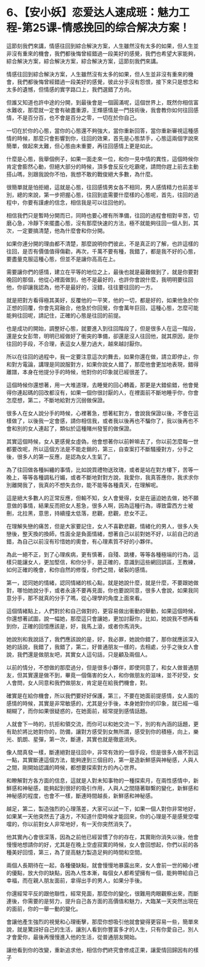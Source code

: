 # 6、【安小妖】恋爱达人速成班：魅力工程-第25课-情感挽回的综合解决方案！

這節刻我們來講，情感往回到綜合解決方案，人生雖然沒有太多的如果，但人生並非沒有重來的機會，我們都後悔曾經錯過一段美好的感覺，我們也希望大家能夠，綜合解決方案，綜合解決方案，綜合解決方案，這節刻我們來講。

情感往回到綜合解決方案，人生雖然沒有太多的如果，但人生並非沒有重來的機會，我們都後悔曾經錯過一段美好的感覺，彼此分手沒有怨恨，接下來只是想念和太多的遺憾，但情感的實字路口上，我們選錯了方向。

但誰又知道也許中途的分開，到最後會是一個圓滿呢，這個世界上，既然你相信富水難收，那麼就一定會有破盡重源，王輝感情是一門技術後，我會教你如何往回感情，不是百分百，也不會是百分之零，一切在於你自己。

一切在於你的心態，當你的心態還不夠強大，當你重新回答，當你重新審視這種感情的時候，那麼只會影響到你，往回的效果，首先是心態禁手，心態這兩個字說來簡單，做起來太難，但心態由未重要，再往回感情上更是如此。

什麼是心態，我舉個例子，如果一面走來一位，和你一見中情的異性，這個時候你肯定會膨然心動，但絕大部分的時候，頂多會反反化吃霸佬，請問你趕上前去主動搭山嗎，別跟我說你不怕，我想不敢的戰俊絕大多數，為什麼。

很簡單就是怕拒絕，這就是心態，往回感情男女各不相同，男人感情精力也前差半別，總的來說，第一步把握心態，往回到底需要什麼樣的心態呢，首先，往回的過程中，你要有謹慮的信念，相信我是可以往回他的。

相信我們只是暫時分開而已，同時也要心裡有所準備，往回的過程會相對辛苦，切磨心急，冷靜下來擺盡心態，沒有那麼快速的方法，極不就能夠往回一個人到，其次，一定要搞清楚，他為什麼會和你分開。

如果你連分開的理由都不清楚，那麼說明你們彼此，不是真正的了解，也許這樣的往回，是否有價值值得傷勸，再次，千萬不要有種，我錯了，都是我不好的心態，要盡量克服這種心態，但並不是讓你高高在上。

需要讓你們的感情，建立在平等的地位之上，最後也就是最難做到了，就是你要對晚回的那個，他從心裡面做到，他不是最好的，也許你會說什麼，我明明要往回他，你卻讓我認為，他不是最好的，沒錯，往往要往回的一方。

就是把對方看得極其美好，反覆他的一平笑，他的一切，都是好的，如果他急於你正想的回覆，你會先寫融合，他急於你回覺，你會萬年巨回，這種心態，怎麼可能能夠往回呢，請記住，正確的心態是往回的前提。

也是成功的開始，調整好心態，就要進入到往回階段了，但是很多人在這一階段，還是女女彭幣，明明已經做好了衝突的準備，卻還是沒人往回他，就其原因，是你往回的手段，不合理，表這女人壓力過大，越來越討厭你。

所以在往回的過程中，我一定要注意這次的舞去，如果你還在做，請立即停止，你和對方電論，講理是同說服對方，如果你說女人錯了，那麼他會更加地表現，錯得離譜，本身在他提分手的時候，他對你的印象就已經很差了。

這個時候你還想著，用一大堆道理，去睡覺的回心轉義，那更是大錯偷錯，他會覺得你連起碼的回改都沒有，如果一個你很討厭的人，在裡面前不斷地睡乎你，你會怎麼想，第二，不斷地給對方沉弱做保證。

很多人在女人說分手的時候，心裡著急，想著紅對方，會說我保證以後，不會在這樣做了，以後我一定會感，請你相信我，或者我以後再也不騙你了，我以後再也不會和別的女人連起了，類似於這種賭州發誓的做保證。

其實這個時候，女人更感覺女虛偽，他會想著你以前幹嘛去了，你以前怎麼每一世都要改呢，所以這個方法是不能走銷的，第三，自查案打不斷騷擾對方，分手之後，很多人的第一反應，是認為女人生氣了。

為了往回做各種糾纏的事情，比如說買禮物送玫瑰，或者是站在對方樓下，苦等一晚上，等等各種調私行媚，或者不斷地對對方說，我愛你，我真答應你，我求求你別離開我了，我真的不想失去你，能不能等各種貴天，在理解呢。

這是絕大多數人的正常反應，但輸不知，女人會覺得，女是在逼迫她去做，她不願意做的事情，結果反而把女人惹急，很多人啊，因為這種行為，導致雷西方士被刪，北拉黑，意思，持續撞太低落，悲觀，悲觀，悲女不正。

在理解失戀的痛苦，但是大家要記住，女人不喜歡悲觀，情緒化的男人，很多人失戀後，整天換的換師，性面全是負面情緒，想著自己以前對她不好，以前自己的過錯，為自己以前沒有珍惜她的奧會，有心理素質不好的小夥伴。

為此一絕不正，到了心理疾病，更有慎著，自殘、跳樓，等等各種極端的行為，這樣只能讓女人，更加堅信，和你分手，是正確的，意識到這些網回誤區，王教練，如何正確的晚會，和你自然的修復，你們之間，破裂的感情。

第一，認同她的情緒，認同情緒的核心點，就是她說什麼，就是什麼，不要跟她做對，哪怕她說分手，或者永遠不要再見面，你也要說同意，很多人會說，如果我同意分手，那不就真的分手了嗎，從心理學的角度上面來看。

這個情緒點上，人們對於和自己做對的，更容易做出衝動的舉動，如果這個時候，你還想著試圖，說一幅她，那麼這只會讓她，更加討厭你，比如，她說我不想再看到你，正確的回憶應該是，好，我馬上滾，或者你馬消失。

她說別和我說話了，我們應該說的是，好，我必罪，她說你錯了，那你就應該深入她的話說，我錯了，我錯了，第二，好普通朋友一樣的，去相處，分手之後女人會說，我們還是做朋友吧，其實女人這句話，只是顧及兩個人。

以前的情分，不想做的那麼過分，但是很多小夥伴，即使同意了，和女人做普通朋友，但其實還是做不到，畢竟一個傷害的女人，和你做朋友的滋味，並不好受，女人會問，女人同意和我們做朋友，肯定是在給我們機會，對。

確實是在給你機會，所以我們要好好保護，第三，不要在她面前提感情，女人面的感情的時候，其實是非常敏感的，尤其是分手後，本身她對你的印象，就已經一塌糊糊了，而你如果很疑惑的，在她面前，經常提到感情話題。

人就會下一時的，抗拒和領交流，而你可以和她交流一下，別的有內涵的話題，更有助於將比她對你的，防備，讓對方感受到女無所謂，感受到你的積極，向上，樂光、凱朗、星彈，第一次，斷連，其實也就是徹底消失。

像人間真發一樣，斷連絕對是往回中，非常有效的一個手段，但是很多人做不到這一點，其實斷連這個方法，能夠達到三個目的，第一是造新鮮感與神秘感，人與人之間，剛開始認識的時候，都想要探索對方的內心世界。

和瞭解對方各方面的信息，這就是人對未知事物的一種探索月，在兩性感情中，新鮮感和神秘感，能夠起到很好的吸引作用，人與人之間隨著聯繫的變化，新鮮感和神秘感的程度，也會不一樣，斷連時間越長，新鮮感和神秘感。

越足，第二，製造強烈的心理落差，大家可以試一下，如果一個人對你非常地好，如果某一天他突然去了遠方，不知道什麼時候才能回來，你的心理是不是感覺空噹噹的，你以前對女人非常地好，有一天你突然消失了。

他其實內心會很深落，因為之前他已經習慣了你的存在，其實剛你消失以後，他會慢慢地想請你的好，尤其是在晚上空虛寂寞的時候，女人會回想起，你們以前的各種美好回憶，第三，為了提高魅力製造足夠的時間和空間。

兩個人長期待在一起，各種優缺點，就會慢慢地暴露出來，女人會前一世的縮小裡的優點，放大你的缺點，因為人性本漸，每個女人都希望擁有一個，能夠帶給自己幸福，而在親人朋友面前，拿得出手的男人，如果分手後。

你還經常平反的跟他聯性，經常見面，那麼你的變化，很難用肉眼觀察出來，而斷連後，你需要的是努力，提升自己各方面的高價值和魅力，大臨某一天突然出現在的面前，你的一舉一動的變化。

會讓他產生強烈的視覺和心理衝擊，那麼你想吸引他就會變得更容易一些，簡單來說，就是驚訝好自己的生活，讓別人看到你豐富多才的人生，只有你愛自己，別人才會愛你，最後再慢慢進入他的生活，從普通朋友開始。

讓他看到你的改變，重新追求他，相信你們終究會修成正果，讓愛情回歸因有的樣子